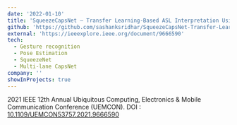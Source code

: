 ```yaml
---
date: '2022-01-10'
title: 'SqueezeCapsNet – Transfer Learning-Based ASL Interpretation Using SqueezeNet With Multi-Lane Capsules'
github: 'https://github.com/sashanksridhar/SqueezeCapsNet-Transfer-Learning-Based-ASL-Interpretation-Using-SqueezeNet-With-Multi-Lane-Capsule'
external: 'https://ieeexplore.ieee.org/document/9666590'
tech:
  - Gesture recognition
  - Pose Estimation
  - SqueezeNet
  - Multi-lane CapsNet
company: ''
showInProjects: true
---
```


2021 IEEE 12th Annual Ubiquitous Computing, Electronics & Mobile Communication Conference (UEMCON). DOI : [10.1109/UEMCON53757.2021.9666590](https://ieeexplore.ieee.org/document/9666590)
